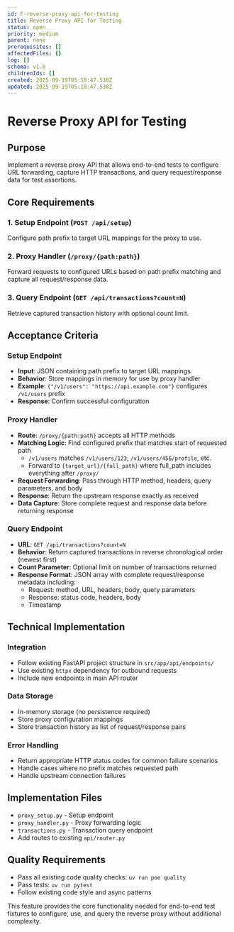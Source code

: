 ```yaml
---
id: F-reverse-proxy-api-for-testing
title: Reverse Proxy API for Testing
status: open
priority: medium
parent: none
prerequisites: []
affectedFiles: {}
log: []
schema: v1.0
childrenIds: []
created: 2025-09-19T05:18:47.538Z
updated: 2025-09-19T05:18:47.538Z
---
```


# Reverse Proxy API for Testing

## Purpose
Implement a reverse proxy API that allows end-to-end tests to configure URL forwarding, capture HTTP transactions, and query request/response data for test assertions.

## Core Requirements

### 1. Setup Endpoint (`POST /api/setup`)
Configure path prefix to target URL mappings for the proxy to use.

### 2. Proxy Handler (`/proxy/{path:path}`)
Forward requests to configured URLs based on path prefix matching and capture all request/response data.

### 3. Query Endpoint (`GET /api/transactions?count=N`)
Retrieve captured transaction history with optional count limit.

## Acceptance Criteria

### Setup Endpoint
- **Input**: JSON containing path prefix to target URL mappings
- **Behavior**: Store mappings in memory for use by proxy handler
- **Example**: `{"/v1/users": "https://api.example.com"}` configures `/v1/users` prefix
- **Response**: Confirm successful configuration

### Proxy Handler
- **Route**: `/proxy/{path:path}` accepts all HTTP methods
- **Matching Logic**: Find configured prefix that matches start of requested path
  - `/v1/users` matches `/v1/users/123`, `/v1/users/456/profile`, etc.
  - Forward to `{target_url}/{full_path}` where full_path includes everything after `/proxy/`
- **Request Forwarding**: Pass through HTTP method, headers, query parameters, and body
- **Response**: Return the upstream response exactly as received
- **Data Capture**: Store complete request and response data before returning response

### Query Endpoint
- **URL**: `GET /api/transactions?count=N`
- **Behavior**: Return captured transactions in reverse chronological order (newest first)
- **Count Parameter**: Optional limit on number of transactions returned
- **Response Format**: JSON array with complete request/response metadata including:
  - Request: method, URL, headers, body, query parameters
  - Response: status code, headers, body
  - Timestamp

## Technical Implementation

### Integration
- Follow existing FastAPI project structure in `src/app/api/endpoints/`
- Use existing `httpx` dependency for outbound requests
- Include new endpoints in main API router

### Data Storage
- In-memory storage (no persistence required)
- Store proxy configuration mappings
- Store transaction history as list of request/response pairs

### Error Handling
- Return appropriate HTTP status codes for common failure scenarios
- Handle cases where no prefix matches requested path
- Handle upstream connection failures

## Implementation Files
- `proxy_setup.py` - Setup endpoint
- `proxy_handler.py` - Proxy forwarding logic  
- `transactions.py` - Transaction query endpoint
- Add routes to existing `api/router.py`

## Quality Requirements
- Pass all existing code quality checks: `uv run poe quality`
- Pass tests: `uv run pytest`
- Follow existing code style and async patterns

This feature provides the core functionality needed for end-to-end test fixtures to configure, use, and query the reverse proxy without additional complexity.